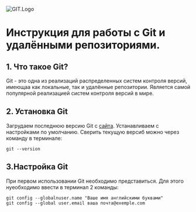 ![GIT.Logo](<GIT. PNG.png>)
# Инструкция для работы с Git и удалёнными репозиториями.
 
## 1. Что такое Git?
Git - это одна из реализаций распределенных систем контроля версий, имеющаа как локальные, так и удалённые репозитории. Является самой популярной реализацией систем контроля версий в мире.

## 2. Установка Git
Загрудаем последнюю версию Git c [сайта](https://git-scm.com/downloads).
Устанавливаем с настройками по умолчанию.
 Сверить текущую версиб можно через команду в терминале:
 ```
 git --version
 ```

 ## 3.Настройка Git
При первом использовании Git необходимо представиться.
Для этого нуеобходимо ввести в терминал 2 команды:
```
git config --globalnuser.name "Ваше имя английскими буквами"
git config --global user.email ваша почта@exemple.com
```

